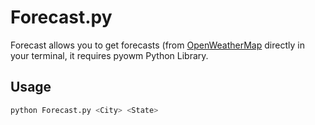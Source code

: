 # Forecast.py
Forecast allows you to get forecasts (from [OpenWeatherMap](http://openweathermap.org) directly in your terminal, it requires pyowm Python Library.

## Usage
```bash
python Forecast.py <City> <State>
```
